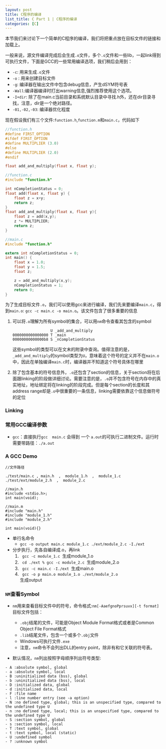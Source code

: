```yaml
---
layout: post
title: C程序的编译
list_title: C Part 1 | C程序的编译
categories: [C]
---
```


本节我们来讨论下一个简单的C程序的编译，我们将把重点放在目标文件的链接和加载上。

一般来说，源文件编译完成后会生成`.o`文件，多个`.o`文件和一些lib，一起link得到可执行文件，下面是GCC的一些常用编译选项，我们稍后会用到：

- `-c`: 用来生成`.o`文件
- `-o` : 用来创建目标文件
- `-g`: 编译器在输出文件中包含debug信息，产生dSYM符号表
- `-Wall`:编译器编译时打出warning信息,强烈推荐使用这个选项。
- `-I+dir`: 除了在main.c当前目录和系统默认目录中寻找.h外，还在dir目录寻找，注意，dir是一个绝对路径。
- `-01,-02,-03`: 编译器优化程度

现在假设我们有三个文件:`function.h`,`function.m`和`main.c`，代码如下

```c
//function.h
#define FIRST_OPTION
#ifdef FIRST_OPTION
#define MULTIPLIER (3.0)
#else
#define MULTIPLIER (2.0)
#endif

float add_and_multiply(float x, float y);

//function.c
#include "function.h"

int nCompletionStatus = 0;
float add(float x, float y) {
    float z = x+y;
    return z;
}
float add_and_multiply(float x, float y){
    float z = add(x,y);
    z *= MULTIPLIER;
    return z;
}

//main.c
#include "function.h"

extern int nCompletionStatus = 0;
int main() {
    float x = 1.0;
    float y = 1.5;
    float z;

    z = add_and_multiply(x,y);
    nCompletionStatus = 1;
    return 0;
}
```
为了生成目标文件`.o`，我们可以使用gcc来进行编译，我们先来要编译`main.c`，得到`main.o`: `gcc -c main.c -o main.o`。该文件包含了很多重要的信息

1. 可以将`.o`理解为所有symbol的集合，可以用`nm`命令查看其包含的symbol

    ```
                     U _add_and_multiply
    0000000000000000 T _main
    00000000000000b8 S _nCompletionStatus
    ```
    这些symbol的类型可以在文末的附录中查询。值得注意的是，`_add_and_multiply`的symbol类型为`U`，意味着这个符号的定义并不在`main.o`中，因此在单独编译`main.c`时，编译器并不知道这个符号具体在哪里

2. 除了包含基本的符号信息外，`.o`还包含了section的信息，关于section将在后面跟linking的阶段做详细讨论。需要注意的是，`.o`并不包含符号在内存中的真实地址，地址绑定将在linking的阶段完成。但是每个section的长度和其address range却是`.o`中很重要的一条信息，linking需要依靠这个信息做符号的定位

### Linking


### 常用GCC编译参数

- `gcc`：直接执行`gcc  main.c` 会得到 一个 `a.out`的可执行二进制文件。运行时需要带路径：`./a.out`


### A GCC Demo

```
//文件路径

./test/main.c , main.h  ,  module_1.h  ,  module_1.c  
./test/ext/module_2.h  ,  module_2.c

//main.h
#include <stdio.h>;
int main(void);

//main.m
#include "main.h" 
#include "module_1.h"
#include "module_2.h"

int main(void){}
```
- 单行名命令
    - `gcc -o output main.c module_1.c ./ext/module_2.c -I./ext`
- 分步执行，先各自编译成.o，再link
    1. <code> gcc -c module_1.c </code>生成module_1.o
    2. <code> cd ./ext	% gcc -c module_2.c </code>生成module_2.o
    3. <code> gcc -c main.c -I./ext </code>生成main.o
    4. <code> gcc -o p main.o module_1.o ./ext/module_2.o </code>生成output

### `NM`查看Symbol

- `nm`用来查看目标文件中的符号，命令格式:`nm[-AaefgnoPprsuvx][-t format]`目标文件包括：
	- `.obj`结尾的文件，可能是Object Module Format格式或者是Common Object File Format格式
	- `.lib`结尾文件，包含一个或多个`.obj`文件
	- Windows可执行文件`.exe`
	- 注意，`nm`命令不会列出DLL的entry point，除非有和它关联的符号表。

- 默认情况，`nm`列出按照字母顺序列出符号类型:

```
- A :absolute symbol, global
- a :absolute symbol, local
- B :uninitialized data (bss), global
- b :uninitialized data (bss), local
- D :initialized data, global
- d :initialized data, local
- F :file name
- l :line number entry (see -a option)
- N :no defined type, global; this is an unspecified type, compared to the undefined type U
- n :no defined type, local; this is an unspecified type, compared to the undefined type U
- S :section symbol, global
- s :section symbol, local
- T :text symbol, global
- t :text symbol, local (static)
- U :undefined symbol
- ? :unknown symbol
```